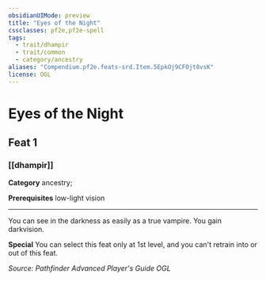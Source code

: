 ```yaml
---
obsidianUIMode: preview
title: "Eyes of the Night"
cssclasses: pf2e,pf2e-spell
tags:
  - trait/dhampir
  - trait/common
  - category/ancestry
aliases: "Compendium.pf2e.feats-srd.Item.5EpkOj9CFOjt8vsK"
license: OGL
---
```

# Eyes of the Night
## Feat 1
### [[dhampir]]

**Category** ancestry; 



**Prerequisites** low-light vision
* * *
You can see in the darkness as easily as a true vampire. You gain darkvision.

**Special** You can select this feat only at 1st level, and you can't retrain into or out of this feat.

*Source: Pathfinder Advanced Player's Guide*
*OGL*